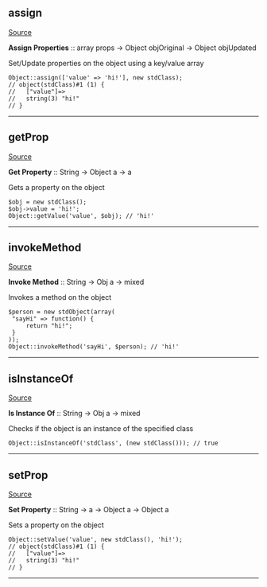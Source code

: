 ## assign

[Source](https://github.com/joseph-walker/vector/blob/master/src/Vector/Lib/Object.php#L64)

__Assign Properties__ :: array props -> Object objOriginal -> Object objUpdated

Set/Update properties on the object using a key/value array

```
Object::assign(['value' => 'hi!'], new stdClass);
// object(stdClass)#1 (1) {
//   ["value"]=>
//   string(3) "hi!"
// }
```

---

## getProp

[Source](https://github.com/joseph-walker/vector/blob/master/src/Vector/Lib/Object.php#L95)

__Get Property__ :: String -> Object a -> a

Gets a property on the object

```
$obj = new stdClass();
$obj->value = 'hi!';
Object::getValue('value', $obj); // 'hi!'
```

---

## invokeMethod

[Source](https://github.com/joseph-walker/vector/blob/master/src/Vector/Lib/Object.php#L123)

__Invoke Method__ :: String -> Obj a -> mixed

Invokes a method on the object

```
$person = new stdObject(array(
 "sayHi" => function() {
     return "hi!";
 }
));
Object::invokeMethod('sayHi', $person); // 'hi!'
```

---

## isInstanceOf

[Source](https://github.com/joseph-walker/vector/blob/master/src/Vector/Lib/Object.php#L142)

__Is Instance Of__ :: String -> Obj a -> mixed

Checks if the object is an instance of the specified class

```
Object::isInstanceOf('stdClass', (new stdClass())); // true
```

---

## setProp

[Source](https://github.com/joseph-walker/vector/blob/master/src/Vector/Lib/Object.php#L37)

__Set Property__ :: String -> a -> Object a -> Object a

Sets a property on the object

```
Object::setValue('value', new stdClass(), 'hi!');
// object(stdClass)#1 (1) {
//   ["value"]=>
//   string(3) "hi!"
// }
```

---

